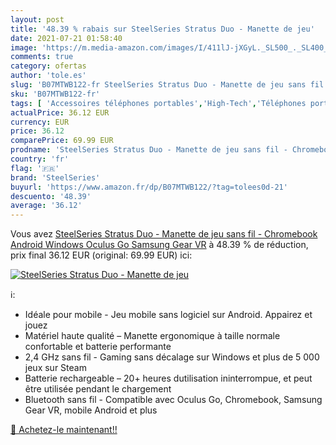 ```yaml
---
layout: post
title: '48.39 % rabais sur SteelSeries Stratus Duo - Manette de jeu'
date: 2021-07-21 01:58:40
image: 'https://m.media-amazon.com/images/I/411lJ-jXGyL._SL500_._SL400_.jpg'
comments: true
category: ofertas
author: 'tole.es'
slug: 'B07MTWB122-fr SteelSeries Stratus Duo - Manette de jeu sans fil -...'
sku: 'B07MTWB122-fr'
tags: [ 'Accessoires téléphones portables','High-Tech','Téléphones portables et accessoires','steelseries', ]
actualPrice: 36.12 EUR
currency: EUR
price: 36.12
comparePrice: 69.99 EUR
prodname: 'SteelSeries Stratus Duo - Manette de jeu sans fil - Chromebook  Android  Windows  Oculus Go  Samsung Gear VR'
country: 'fr'
flag: '🇫🇷'
brand: 'SteelSeries'
buyurl: 'https://www.amazon.fr/dp/B07MTWB122/?tag=tolees0d-21'
descuento: '48.39'
average: '36.12'
---
```


Vous avez [SteelSeries Stratus Duo - Manette de jeu sans fil - Chromebook  Android  Windows  Oculus Go  Samsung Gear VR](https://www.amazon.fr/dp/B07MTWB122/?tag=tolees0d-21)  à  48.39 % de réduction, prix final  36.12 EUR (original: 69.99 EUR) ici:

[![SteelSeries Stratus Duo - Manette de jeu](https://m.media-amazon.com/images/I/411lJ-jXGyL._SL500_._SL400_.jpg)](https://www.amazon.fr/dp/B07MTWB122/?tag=tolees0d-21)

ℹ️:

- Idéale pour mobile - Jeu mobile sans logiciel sur Android. Appairez et jouez
- Matériel haute qualité – Manette ergonomique à taille normale confortable et batterie performante
- 2,4 GHz sans fil - Gaming sans décalage sur Windows et plus de 5 000 jeux sur Steam
- Batterie rechargeable – 20+ heures dutilisation ininterrompue, et peut être utilisée pendant le chargement
- Bluetooth sans fil - Compatible avec Oculus Go, Chromebook, Samsung Gear VR, mobile Android et plus

[🛒 Achetez-le maintenant!!](https://www.amazon.fr/dp/B07MTWB122/?tag=tolees0d-21)
